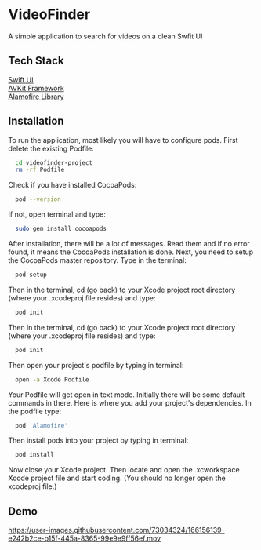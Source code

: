 
# VideoFinder

A simple application to search for videos on a clean Swfit UI




## Tech Stack

[Swift UI](https://developer.apple.com/xcode/swiftui/)\
[AVKit Framework](https://developer.apple.com/documentation/avkit)\
[Alamofire Library](https://github.com/Alamofire/Alamofire)


## Installation

To run the application, most likely you will have to configure pods.
First delete the existing Podfile:
```bash
  cd videofinder-project
  rm -rf Podfile
```

Сheck if you have installed CocoaPods:
```bash
  pod --version
```

If not, open terminal and type:
```bash
  sudo gem install cocoapods
```

After installation, there will be a lot of messages. Read them and if no error found, it means the CocoaPods installation is done. Next, you need to setup the CocoaPods master repository. Type in the terminal:

```bash
  pod setup
```

Then in the terminal, cd (go back) to your Xcode project root directory (where your .xcodeproj file resides) and type:
```bash
  pod init
```

Then in the terminal, cd (go back) to your Xcode project root directory (where your .xcodeproj file resides) and type:
```bash
  pod init
```


Then open your project's podfile by typing in terminal:
```bash
  open -a Xcode Podfile
```


Your Podfile will get open in text mode. Initially there will be some default commands in there. Here is where you add your project's dependencies. In the podfile type:
```bash
  pod 'Alamofire'
```

Then install pods into your project by typing in terminal:
```bash
  pod install
```

Now close your Xcode project. Then locate and open the .xcworkspace Xcode project file and start coding. (You should no longer open the xcodeproj file.)




## Demo
https://user-images.githubusercontent.com/73034324/166156139-e242b2ce-b15f-445a-8365-99e9e9ff56ef.mov




